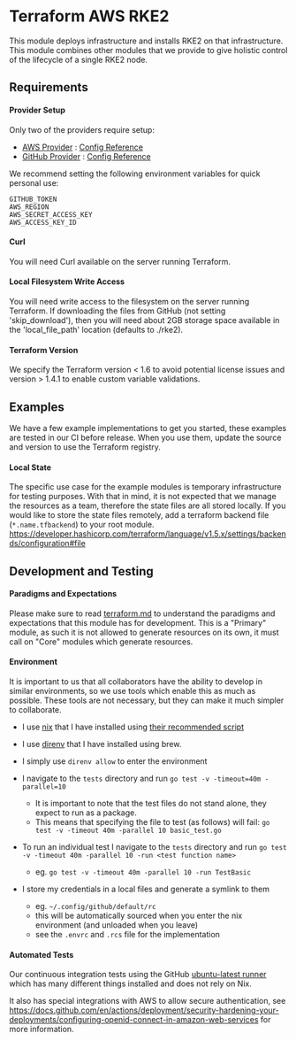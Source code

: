 # Terraform AWS RKE2

This module deploys infrastructure and installs RKE2 on that infrastructure.
This module combines other modules that we provide to give holistic control of the lifecycle of a single RKE2 node.

## Requirements

#### Provider Setup

Only two of the providers require setup:

- [AWS Provider](https://registry.terraform.io/providers/hashicorp/aws/latest/docs) : [Config Reference](https://registry.terraform.io/providers/hashicorp/aws/latest/docs#aws-configuration-reference)
- [GitHub Provider](https://registry.terraform.io/providers/integrations/github/latest/docs) : [Config Reference](https://registry.terraform.io/providers/integrations/github/latest/docs#argument-reference)

We recommend setting the following environment variables for quick personal use:

```shell
GITHUB_TOKEN
AWS_REGION
AWS_SECRET_ACCESS_KEY
AWS_ACCESS_KEY_ID
```

#### Curl

You will need Curl available on the server running Terraform.

#### Local Filesystem Write Access

You will need write access to the filesystem on the server running Terraform.
If downloading the files from GitHub (not setting 'skip_download'), then you will need about 2GB storage space available in the 'local_file_path' location (defaults to ./rke2).

#### Terraform Version

We specify the Terraform version < 1.6 to avoid potential license issues and version > 1.4.1 to enable custom variable validations.

## Examples

We have a few example implementations to get you started, these examples are tested in our CI before release.
When you use them, update the source and version to use the Terraform registry.

#### Local State

The specific use case for the example modules is temporary infrastructure for testing purposes.
With that in mind, it is not expected that we manage the resources as a team, therefore the state files are all stored locally.
If you would like to store the state files remotely, add a terraform backend file (`*.name.tfbackend`) to your root module.
https://developer.hashicorp.com/terraform/language/v1.5.x/settings/backends/configuration#file

## Development and Testing

#### Paradigms and Expectations

Please make sure to read [terraform.md](./terraform.md) to understand the paradigms and expectations that this module has for development.
This is a "Primary" module, as such it is not allowed to generate resources on its own,
it must call on "Core" modules which generate resources.

#### Environment

It is important to us that all collaborators have the ability to develop in similar environments, so we use tools which enable this as much as possible.
These tools are not necessary, but they can make it much simpler to collaborate.

* I use [nix](https://nixos.org/) that I have installed using [their recommended script](https://nixos.org/download.html#nix-install-macos)
* I use [direnv](https://direnv.net/) that I have installed using brew.
* I simply use `direnv allow` to enter the environment
* I navigate to the `tests` directory and run `go test -v -timeout=40m -parallel=10`

  * It is important to note that the test files do not stand alone, they expect to run as a package.
  * This means that specifying the file to test (as follows) will fail: `go test -v -timeout 40m -parallel 10 basic_test.go`
* To run an individual test I navigate to the `tests` directory and run `go test -v -timeout 40m -parallel 10 -run <test function name>`

  * eg. `go test -v -timeout 40m -parallel 10 -run TestBasic`
* I store my credentials in a local files and generate a symlink to them

  * eg. `~/.config/github/default/rc`
  * this will be automatically sourced when you enter the nix environment (and unloaded when you leave)
  * see the `.envrc` and `.rcs` file for the implementation

#### Automated Tests

Our continuous integration tests using the GitHub [ubuntu-latest runner](https://github.com/actions/runner-images/blob/main/images/linux/Ubuntu2204-Readme.md) which has many different things installed and does not rely on Nix.

It also has special integrations with AWS to allow secure authentication, see https://docs.github.com/en/actions/deployment/security-hardening-your-deployments/configuring-openid-connect-in-amazon-web-services for more information.
